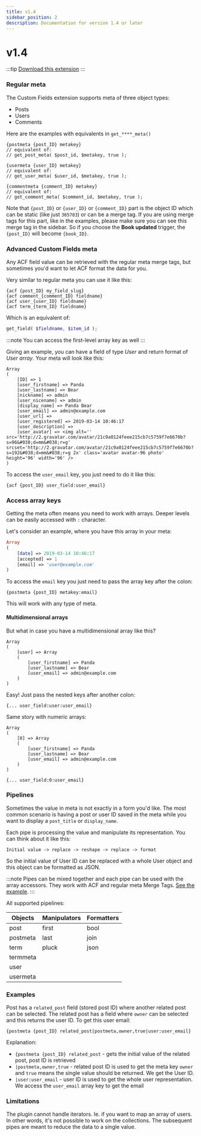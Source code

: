 ```yaml
---
title: v1.4
sidebar_position: 2
description: Documentation for version 1.4 or later
---
```


# v1.4

:::tip
[Download this extension](https://bracketspace.com/downloads/notification-custom-fields/)
:::

### Regular meta

The Custom Fields extension supports meta of three object types:

* Posts
* Users
* Comments

Here are the examples with equivalents in `get_****_meta()`

```
{postmeta {post_ID} metakey}
// equivalent of:
// get_post_meta( $post_id, $metakey, true );
```

```
{usermeta {user_ID} metakey}
// equivalent of:
// get_user_meta( $user_id, $metakey, true );
```

```
{commentmeta {comment_ID} metakey}
// equivalent of:
// get_comment_meta( $comment_id, $metakey, true );
```

Note that `{post_ID}` or `{user_ID}` or `{comment_ID}` part is the object ID which can be static (like just `365783`) or can be a merge tag. If you are using merge tags for this part, like in the examples, please make sure you can see this merge tag in the sidebar. So if you choose the **Book updated** trigger, the `{post_ID}` will become `{book_ID}`.

### Advanced Custom Fields meta

Any ACF field value can be retrieved with the regular meta merge tags, but sometimes you'd want to let ACF format the data for you.

Very similar to regular meta you can use it like this:

```
{acf {post_ID} my_field_slug}
{acf comment_{comment_ID} fieldname}
{acf user_{user_ID} fieldname}
{acf term_{term_ID} fieldname}
```

Which is an equivalent of:

```php
get_field( $fieldname, $item_id );
```

:::note
You can access the first-level array key as well
:::

Giving an example, you can have a field of type _User_ and return format of _User array_. Your meta will look like this:

```
Array
(
    [ID] => 1
    [user_firstname] => Panda
    [user_lastname] => Bear
    [nickname] => admin
    [user_nicename] => admin
    [display_name] => Panda Bear
    [user_email] => admin@example.com
    [user_url] => 
    [user_registered] => 2019-03-14 10:46:17
    [user_description] => 
    [user_avatar] => <img alt='' src='http://2.gravatar.com/avatar/21c9a0124feee215cb7c5759f7e6670b?s=96&#038;d=mm&#038;r=g' srcset='http://2.gravatar.com/avatar/21c9a0124feee215cb7c5759f7e6670b?s=192&#038;d=mm&#038;r=g 2x' class='avatar avatar-96 photo' height='96' width='96' />
)
```

To access the `user_email` key, you just need to do it like this:

```
{acf {post_ID} user_field:user_email}
```

### Access array keys

Getting the meta often means you need to work with arrays. Deeper levels can be easily accessed with `:` character.

Let's consider an example, where you have this array in your meta:

```php
Array
(
    [date] => 2019-03-14 10:46:17
    [accepted] => 1
    [email] => 'user@example.com'
)
```

To access the `email` key you just need to pass the array key after the colon:

```
{postmeta {post_ID} metakey:email}
```

This will work with any type of meta.

#### Multidimensional arrays

But what in case you have a multidimensional array like this?

```
Array
(
    [user] => Array
    (
        [user_firstname] => Panda
        [user_lastname] => Bear
        [user_email] => admin@example.com
    )
)
```

Easy! Just pass the nested keys after another colon:

```
{... user_field:user:user_email}
```

Same story with numeric arrays:

```
Array
(
    [0] => Array
    (
        [user_firstname] => Panda
        [user_lastname] => Bear
        [user_email] => admin@example.com
    )
)
```

```
{... user_field:0:user_email}
```

### Pipelines

Sometimes the value in meta is not exactly in a form you'd like. The most common scenario is having a post or user ID saved in the meta while you want to display a `post_title` or `display_name`.

Each pipe is processing the value and manipulate its representation. You can think about it like this:

```
Initial value -> replace -> reshape -> replace -> format
```

So the initial value of User ID can be replaced with a whole User object and this object can be formatted as JSON.

:::note
Pipes can be mixed together and each pipe can be used with the array accessors. They work with ACF and regular meta Merge Tags. [See the example](#examples).
:::

All supported pipelines:

| Objects   | Manipulators | Formatters |
| --------- | ------------ | ---------- |
| post      | first        | bool       |
| postmeta  | last         | join       |
| term      | pluck        | json       |
| termmeta  |              |            |
| user      |              |            |
| usermeta  |              |            |

### Examples

Post has a `related_post` field (stored post ID) where another related post can be selected. The related post has a field where `owner` can be selected and this returns the user ID. To get this user email:

```
{postmeta {post_ID} related_post|postmeta,owner,true|user:user_email}
```

Explanation:

* `{postmeta {post_ID} related_post` - gets the initial value of the related post, post ID is retrieved
* `|postmeta,owner,true` - related post ID is used to get the meta key `owner` and `true` means the single value should be returned. We get the User ID.
* `|user:user_email` - user ID is used to get the whole user representation. We access the `user_email` array key to get the email

### Limitations

The plugin cannot handle iterators. Ie. if you want to map an array of users. In other words, it's not possible to work on the collections. The subsequent pipes are meant to reduce the data to a single value.